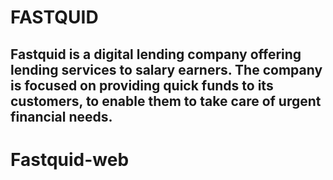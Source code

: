 # FASTQUID

## Fastquid is a digital lending company offering lending services to salary earners. The company is focused on providing quick funds to its customers, to enable them to take care of urgent financial needs.
# Fastquid-web
